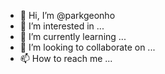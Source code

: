 - 👋 Hi, I’m @parkgeonho
- 👀 I’m interested in ...
- 🌱 I’m currently learning ...
- 💞️ I’m looking to collaborate on ...
- 📫 How to reach me ...

<!---
parkgeonho/parkgeonho is a ✨ special ✨ repository because its `README.md` (this file) appears on your GitHub profile.
You can click the Preview link to take a look at your changes.
--->
